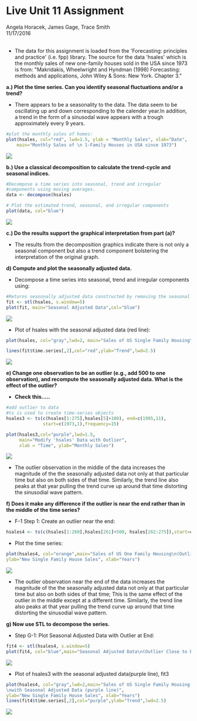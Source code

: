 # Live Unit 11 Assignment
Angela Horacek, James Gage, Trace Smith  
11/17/2016  
<br>



- The data for this assignment is loaded from the 'Forecasting: principles and practice' (i.e. fpp) library. The source for the data 'hsales' which is the monthly sales of new one-family houses sold in the USA since 1973 is from: "Makridakis, Wheelwright and Hyndman (1998) Forecasting: methods and applications, John Wiley & Sons: New York. Chapter 3."



**a.) Plot the time series. Can you identify seasonal fluctuations and/or a trend?**
- There appears to be a seasonality to the data. The data seem to be  oscillating up and down corresponding to the calender year.In addition, a trend in the form of a sinusodal wave appears with a trough approximately every 9 years. 


```r
#plot the monthly sales of homes:
plot(hsales, col="red", lwd=1.5, ylab = "Monthly Sales", xlab="Date",
    main="Monthly Sales of \n 1-Family Houses in USA since 1973")
```

![](Report_files/figure-html/unnamed-chunk-2-1.png)<!-- -->

**b.) Use a classical decomposition to calculate the trend-cycle and seasonal indices.** 


```r
#Decompose a time series into seasonal, trend and irregular 
#components using moving averages.
data <- decompose(hsales)
```


```r
# Plot the estimated trend, seasonal, and irregular components
plot(data, col="blue")
```

![](Report_files/figure-html/unnamed-chunk-4-1.png)<!-- -->

**c.) Do the results support the graphical interpretation from part (a)?**

- The results from the decomposition graphics indicate there is not only a seasonal component but also a trend component bolstering the interpretation of the original graph.

**d) Compute and plot the seasonally adjusted data.** 

- Decompose a time series into seasonal, trend and irregular components using:


```r
#Returns seasonally adjusted data constructed by removing the seasonal component.
fit <- stl(hsales, s.window=5)
plot(fit, main="Seasonal Adjusted Data",col="blue")
```

![](Report_files/figure-html/unnamed-chunk-5-1.png)<!-- -->

- Plot of hsales with the seasonal adjusted data (red line):

```r
plot(hsales, col="gray",lwd=2, main="Sales of US Single Family Housing\nwith Seasonal Adjusted Data (red line)", ylab="New Single Family House Sales", xlab="Years")

lines(fit$time.series[,2],col="red",ylab="Trend",lwd=2.5)
```

![](Report_files/figure-html/unnamed-chunk-6-1.png)<!-- -->

**e) Change one observation to be an outlier (e.g., add 500 to one observation), and recompute the seasonally adjusted data. What is the effect of the outlier?**

- **Check this.....**

```r
#add outlier to data
#ts is used to create time-series objects
hsales3 <- ts(c(hsales[1:275],hsales[5]+100), end=c(1995,11),
              start=c(1973,1),frequency=15)
```


```r
plot(hsales3,col="purple",lwd=1.5,
     main="Modify 'hsales' Data with Outlier",
     xlab = "Time", ylab="Monthly Sales")
```

![](Report_files/figure-html/unnamed-chunk-8-1.png)<!-- -->

- The outlier observation in the middle of the data increases the magnitude of the the seasonally adjusted data not only at that particular time but also on both sides of that time. Similarly, the trend line also peaks at that year pulling the trend curve up around that time distorting the sinusodial wave pattern.

**f) Does it make any difference if the outlier is near the end rather than in the middle of the time series?**

- F-1 Step 1: Create an outlier near the end: 


```r
hsales4 <- ts(c(hsales[1:260],hsales[261]+500, hsales[262:275]),start=c(1973,1),frequency=12)
```

- Plot the time series: 


```r
plot(hsales4, col="orange",main="Sales of US One Family Housing\n(Outlier Close to End)",
ylab="New Single Family House Sales", xlab="Years")
```

![](Report_files/figure-html/unnamed-chunk-10-1.png)<!-- -->

- The outlier observation near the end of the data increases the magnitude of the the seasonally adjusted data not only at that particular time but also on both sides of that time; This is the same effect of the outlier in the middle except at a different time. Similarly, the trend line also peaks at that year pulling the trend curve up around that time distorting the sinusodial wave pattern.


**g) Now use STL to decompose the series.**

- Step G-1: Plot Seasonal Adjusted Data with Outlier at End:


```r
fit4 <- stl(hsales4, s.window=5)
plot(fit4, col="blue",main="Seasonal Adjusted Data\n(Outlier Close to End)")
```

![](Report_files/figure-html/unnamed-chunk-11-1.png)<!-- -->

- Plot of hsales3 with the seasonal adjusted data(purple line), fit3


```r
plot(hsales4, col="gray",lwd=2,main="Sales of US Single Family Housing(Outlier Clost to End)
\nwith Seasonal Adjusted Data (purple line)",
ylab="New Single Family House Sales", xlab="Years")
lines(fit4$time.series[,2],col="purple",ylab="Trend",lwd=2.5)
```

![](Report_files/figure-html/unnamed-chunk-12-1.png)<!-- -->
